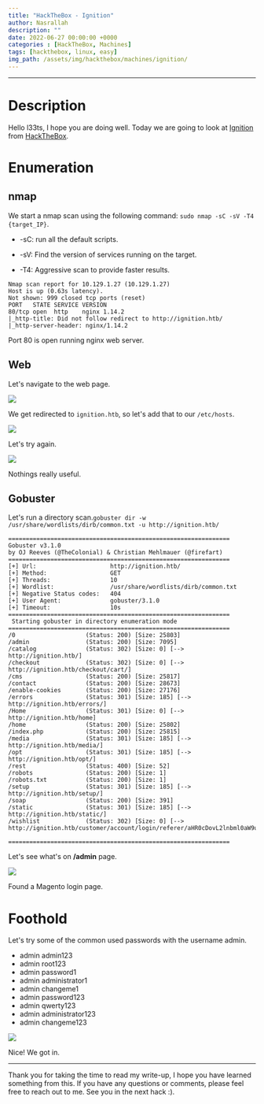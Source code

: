 ```yaml
---
title: "HackTheBox - Ignition"
author: Nasrallah
description: ""
date: 2022-06-27 00:00:00 +0000
categories : [HackTheBox, Machines]
tags: [hackthebox, linux, easy]
img_path: /assets/img/hackthebox/machines/ignition/
---
```


<div align="center"> <script src="https://www.hackthebox.eu/badge/565048"></script> </div>

---


# **Description**

Hello l33ts, I hope you are doing well. Today we are going to look at [Ignition](https://app.hackthebox.com/starting-point?tier=1) from [HackTheBox](https://www.hackthebox.com).

# **Enumeration**

## nmap

We start a nmap scan using the following command: `sudo nmap -sC -sV -T4 {target_IP}`.

- -sC: run all the default scripts.

- -sV: Find the version of services running on the target.

- -T4: Aggressive scan to provide faster results.

```terminal
Nmap scan report for 10.129.1.27 (10.129.1.27)
Host is up (0.63s latency).
Not shown: 999 closed tcp ports (reset)
PORT   STATE SERVICE VERSION
80/tcp open  http    nginx 1.14.2
|_http-title: Did not follow redirect to http://ignition.htb/
|_http-server-header: nginx/1.14.2
```

Port 80 is open running nginx web server.

##  Web

Let's navigate to the web page.

![](1.png)

We get redirected to `ignition.htb`, so let's add that to our `/etc/hosts`.

![](2.png)

Let's try again.

![](3.png)

Nothings really useful.

## Gobuster

Let's run a directory scan.`gobuster dir -w /usr/share/wordlists/dirb/common.txt -u http://ignition.htb/ `

```terminal
===============================================================
Gobuster v3.1.0
by OJ Reeves (@TheColonial) & Christian Mehlmauer (@firefart)
===============================================================
[+] Url:                     http://ignition.htb/
[+] Method:                  GET
[+] Threads:                 10
[+] Wordlist:                /usr/share/wordlists/dirb/common.txt
[+] Negative Status codes:   404
[+] User Agent:              gobuster/3.1.0
[+] Timeout:                 10s
===============================================================
 Starting gobuster in directory enumeration mode
===============================================================
/0                    (Status: 200) [Size: 25803]      
/admin                (Status: 200) [Size: 7095]                                                                                                              
/catalog              (Status: 302) [Size: 0] [--> http://ignition.htb/]
/checkout             (Status: 302) [Size: 0] [--> http://ignition.htb/checkout/cart/]
/cms                  (Status: 200) [Size: 25817]                                                                                                            
/contact              (Status: 200) [Size: 28673]                                      
/enable-cookies       (Status: 200) [Size: 27176]                                      
/errors               (Status: 301) [Size: 185] [--> http://ignition.htb/errors/]     
/Home                 (Status: 301) [Size: 0] [--> http://ignition.htb/home]           
/home                 (Status: 200) [Size: 25802]                                      
/index.php            (Status: 200) [Size: 25815]                                      
/media                (Status: 301) [Size: 185] [--> http://ignition.htb/media/]      
/opt                  (Status: 301) [Size: 185] [--> http://ignition.htb/opt/] 
/rest                 (Status: 400) [Size: 52]                                         
/robots               (Status: 200) [Size: 1]                                          
/robots.txt           (Status: 200) [Size: 1]                                          
/setup                (Status: 301) [Size: 185] [--> http://ignition.htb/setup/]      
/soap                 (Status: 200) [Size: 391]                                        
/static               (Status: 301) [Size: 185] [--> http://ignition.htb/static/]     
/wishlist             (Status: 302) [Size: 0] [--> http://ignition.htb/customer/account/login/referer/aHR0cDovL2lnbml0aW9uLmh0Yi93aXNobGlzdA%2C%2C/]
                                                                                                                                                     
===============================================================
```

Let's see what's on **/admin** page.

![](4.png)

Found a Magento login page. 

# **Foothold**

Let's try some of the common used passwords with the username admin.

 - admin admin123
 - admin root123
 - admin password1
 - admin administrator1
 - admin changeme1
 - admin password123
 - admin qwerty123
 - admin administrator123
 - admin changeme123

![](5.png)

Nice! We got in.

---

Thank you for taking the time to read my write-up, I hope you have learned something from this. If you have any questions or comments, please feel free to reach out to me. See you in the next hack :).